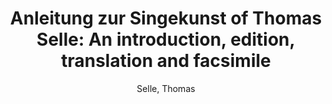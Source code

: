 ---
title: "Anleitung zur Singekunst of Thomas Selle: An introduction, edition, translation and facsimile"
author: Selle, Thomas
editor: Carter, Joanna
volume: XVII
pages: vi + 120
plates: 54
price: 80
isbn10: 1-896926-76-2
isbn13: 978-1-896926-76-6
publisher: IMM
place: Ottawa
year: 2006
---